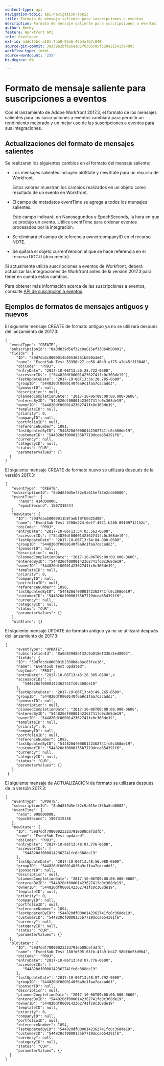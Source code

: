 ```yaml
---
content-type: api
navigation-topic: api-navigation-topic
title: Formato de mensaje saliente para suscripciones a eventos
description: Formato de mensaje saliente para suscripciones a eventos
author: Becky
feature: Workfront API
role: Developer
exl-id: addcf5bc-a101-4bb0-93a6-46b4af67c848
source-git-commit: 3e339e2bfb26e101f0305c05f620a21541394993
workflow-type: tm+mt
source-wordcount: '255'
ht-degree: 0%

---
```


# Formato de mensaje saliente para suscripciones a eventos

Con el lanzamiento de Adobe Workfront 2017.3, el formato de los mensajes salientes para las suscripciones a eventos cambiará para permitir un rendimiento mejorado y un mejor uso de las suscripciones a eventos para sus integraciones.

## Actualizaciones del formato de mensajes salientes

Se realizarán los siguientes cambios en el formato del mensaje saliente:

* Los mensajes salientes incluyen oldState y newState para un recurso de Workfront.

  Estos valores muestran los cambios realizados en un objeto como resultado de un evento en Workfront.

* El campo de metadatos eventTime se agrega a todos los mensajes salientes.

  Este campo indicará, en Nanosegundos y EpochSeconds, la hora en que se produjo un evento. Utilice eventTime para ordenar eventos procesados por la integración.

* Se eliminará el campo de referencia owner:companyID en el recurso NOTE.
* Se quitará el objeto currentVersion al que se hace referencia en el recurso DOCU (documento).

Si actualmente utiliza suscripciones a eventos de Workfront, deberá actualizar las integraciones de Workfront antes de la versión 2017.3 para tener en cuenta estos cambios.

Para obtener más información acerca de las suscripciones a eventos, consulte [API de suscripción a eventos](../../wf-api/general/event-subs-api.md).

## Ejemplos de formatos de mensajes antiguos y nuevos

El siguiente mensaje CREATE de formato antiguo ya no se utilizará después del lanzamiento de 2017.3:

```
{
  "eventType": "CREATE",
  "subscriptionId": "8a0d839d5ef32c9a015ef33064b00001",
  "fields": {
     "ID": "59d7db3c0000014b05536251b669a3e4",
     "name": "EventSub Test 53350c27-ce58-40e9-af75-a2d45ff13046",
     "objCode": "PROJ",
     "entryDate": "2017-10-06T13:36:28.722-0600",
     "accessorIDs": ["544820df0000142362741fc0c368de19"],
     "lastUpdateDate": "2017-10-06T13:36:28.785-0600",
     "groupID": "544820df0000140f6a9c1faa7cacadd3",
     "sponsorID": null,
     "description": null,
     "plannedCompletionDate": "2017-10-06T09:00:00.000-0600",
     "enteredByID": "544820df0000142362741fc0c368de19",
     "ownerID": "544820df0000142362741fc0c368de19",
     "templateID": null,
     "priority": 0,
     "companyID": null,
     "portfolioID": null,
     "referenceNumber": 1891,
     "lastUpdatedByID": "544820df0000142362741fc0c368de19",
     "customerID": "544820df0000135b7719dcca654391f6",
     "currency": null,
     "categoryID": null,
     "status": "CUR",
     "parameterValues": {}
  }
}
```

El siguiente mensaje CREATE de formato nuevo se utilizará después de la versión 2017.3:

```
{
   "eventType": "CREATE",
   "subscriptionId": "8a0d839d5ef32c9a015ef32e2cde0000",
   "eventTime": {
      "nano": 414000000,
      "epochSecond": 1507318444
   },
   "newState": {
     "ID": "59d7daab0000011b8faebf0f60d25d08",
     "name": "EventSub Test 3700e224-0ef7-4571-b200-09109712152c",
     "objCode": "PROJ",
     "entryDate": "2017-10-06T13:34:03.562-0600",
     "accessorIDs": ["544820df0000142362741fc0c368de19"],
     "lastUpdateDate": "2017-10-06T13:34:04.000-0600",
     "groupID": "544820df0000140f6a9c1faa7cacadd3",
     "sponsorID": null,
     "description": null,
     "plannedCompletionDate": "2017-10-06T09:00:00.000-0600",
     "enteredByID": "544820df0000142362741fc0c368de19",
     "ownerID": "544820df0000142362741fc0c368de19",
     "templateID": null,
     "priority": 0,
     "companyID": null,
     "portfolioID": null,
     "referenceNumber": 1890,
     "lastUpdatedByID": "544820df0000142362741fc0c368de19",
     "customerID": "544820df0000135b7719dcca654391f6",
     "currency": null,
     "categoryID": null,
     "status": "CUR",
     "parameterValues": {}
   },
   "oldState": {}
```

El siguiente mensaje UPDATE de formato antiguo ya no se utilizará después del lanzamiento de 2017.3:

```
{
     "eventType": "UPDATE",
     "subscriptionId": "8a0d839d5ef32c9a015ef336a5ed0002",
     "fields": {
     "ID": "59d7dcde000001b2330bda8ac63fee16",
     "name": "EventSub Test updated",
     "objCode": "PROJ",
     "entryDate": "2017-10-06T13:43:26.305-0600",<
     "accessorIDs": [
        "544820df0000142362741fc0c368de19"
     ],
     "lastUpdateDate": "2017-10-06T13:43:49.265-0600",
     "groupID": "544820df0000140f6a9c1faa7cacadd3",
     "sponsorID": null,
     "description": null,
     "plannedCompletionDate": "2017-10-06T09:00:00.000-0600",
     "enteredByID": "544820df0000142362741fc0c368de19",
     "ownerID": "544820df0000142362741fc0c368de19",
     "templateID": null,
     "priority": 0,
     "companyID": null,
     "portfolioID": null,
     "referenceNumber": 1892,
     "lastUpdatedByID": "544820df0000142362741fc0c368de19",
     "customerID": "544820df0000135b7719dcca654391f6",
     "currency": null,
     "categoryID": null,
     "status": "CUR",
     "parameterValues": {}
   }
 }
```

El siguiente mensaje de ACTUALIZACIÓN de formato se utilizará después de la versión 2017.3:

```
{
   "eventType": "UPDATE",
   "subscriptionId": "8a0d839d5ef32c9a015ef336a5ed0002",
   "eventTime": {
     "nano": 998000000,
     "epochSecond": 1507319336
   },
   "newState": {
     "ID": "59d7ddf7000002322d791eb08bafddfb",
     "name": "EventSub Test updated",
     "objCode": "PROJ",
     "entryDate": "2017-10-06T13:48:07.776-0600",
     "accessorIDs": [
        "544820df0000142362741fc0c368de19"
     ],
     "lastUpdateDate": "2017-10-06T13:48:56.980-0600",
     "groupID": "544820df0000140f6a9c1faa7cacadd3",
     "sponsorID": null,
     "description": null,
     "plannedCompletionDate": "2017-10-06T09:00:00.000-0600",
     "enteredByID": "544820df0000142362741fc0c368de19",
     "ownerID": "544820df0000142362741fc0c368de19",
     "templateID": null,
     "priority": 0,
     "companyID": null,
     "portfolioID": null,
     "referenceNumber": 1894,
     "lastUpdatedByID": "544820df0000142362741fc0c368de19",
     "customerID": "544820df0000135b7719dcca654391f6",
     "currency": null,
     "categoryID": null,
     "status": "CUR",
     "parameterValues": {}
  },
  "oldState": {
     "ID": "59d7ddf7000002322d791eb08bafddfb",
     "name": "EventSub Test 180fd595-63fb-4fa9-bd47-58bf6e53d964",
     "objCode": "PROJ",
     "entryDate": "2017-10-06T13:48:07.776-0600",
     "accessorIDs": [
        "544820df0000142362741fc0c368de19"
     ],
     "lastUpdateDate": "2017-10-06T13:48:07.792-0600",
     "groupID": "544820df0000140f6a9c1faa7cacadd3",
     "sponsorID": null,
     "description": null,
     "plannedCompletionDate": "2017-10-06T09:00:00.000-0600",
     "enteredByID": "544820df0000142362741fc0c368de19",
     "ownerID": "544820df0000142362741fc0c368de19"
     "templateID": null,
     "priority": 0,
     "companyID": null,
     "portfolioID": null,
     "referenceNumber": 1894,
     "lastUpdatedByID": "544820df0000142362741fc0c368de19",
     "customerID": "544820df0000135b7719dcca654391f6",
     "currency": null,
     "categoryID": null,
     "status": "CUR",
     "parameterValues": {}
  }
}
```
